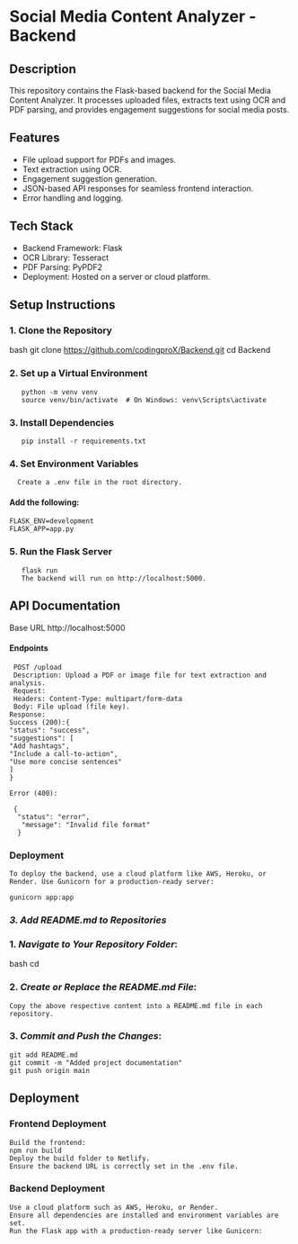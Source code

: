 
# Social Media Content Analyzer - Backend

## Description
This repository contains the Flask-based backend for the Social Media Content Analyzer. It processes uploaded files, extracts text using OCR and PDF parsing, and provides engagement suggestions for social media posts.

## Features
- File upload support for PDFs and images.
- Text extraction using OCR.
- Engagement suggestion generation.
- JSON-based API responses for seamless frontend interaction.
- Error handling and logging.

## Tech Stack
- Backend Framework: Flask
- OCR Library: Tesseract
- PDF Parsing: PyPDF2
- Deployment: Hosted on a server or cloud platform.

## Setup Instructions

### 1. Clone the Repository
bash
git clone https://github.com/codingproX/Backend.git
cd Backend

### 2. Set up a Virtual Environment
       python -m venv venv
       source venv/bin/activate  # On Windows: venv\Scripts\activate

### 3. Install Dependencies
       pip install -r requirements.txt

### 4. Set Environment Variables
      Create a .env file in the root directory.

#### Add the following:
    FLASK_ENV=development
    FLASK_APP=app.py

### 5. Run the Flask Server
       flask run
       The backend will run on http://localhost:5000.

## API Documentation
   Base URL
   http://localhost:5000

#### Endpoints
     POST /upload
     Description: Upload a PDF or image file for text extraction and analysis.
     Request:
     Headers: Content-Type: multipart/form-data
     Body: File upload (file key).
    Response:
    Success (200):{
    "status": "success",
    "suggestions": [
    "Add hashtags",
    "Include a call-to-action",
    "Use more concise sentences"
    ]
    }

    Error (400):

     {
      "status": "error",
       "message": "Invalid file format"
      }




### Deployment

    To deploy the backend, use a cloud platform like AWS, Heroku, or Render. Use Gunicorn for a production-ready server:

    gunicorn app:app


### *3. Add README.md to Repositories*

### 1. *Navigate to Your Repository Folder*:
   bash
   cd <repository-folder>

### 2. *Create or Replace the README.md File*:
    Copy the above respective content into a README.md file in each repository.

### 3. *Commit and Push the Changes*:
    git add README.md
    git commit -m "Added project documentation"
    git push origin main
## Deployment

### Frontend Deployment
    Build the frontend:
    npm run build
    Deploy the build folder to Netlify.
    Ensure the backend URL is correctly set in the .env file.

### Backend Deployment
    Use a cloud platform such as AWS, Heroku, or Render.
    Ensure all dependencies are installed and environment variables are set.
    Run the Flask app with a production-ready server like Gunicorn:


